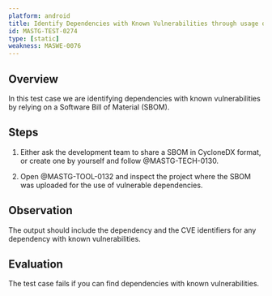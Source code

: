 ```yaml
---
platform: android
title: Identify Dependencies with Known Vulnerabilities through usage of SBOM
id: MASTG-TEST-0274
type: [static]
weakness: MASWE-0076
---
```


## Overview

In this test case we are identifying dependencies with known vulnerabilities by relying on a Software Bill of Material (SBOM).

## Steps

1. Either ask the development team to share a SBOM in CycloneDX format, or create one by yourself and follow @MASTG-TECH-0130.

2. Open @MASTG-TOOL-0132 and inspect the project where the SBOM was uploaded for the use of vulnerable dependencies.

## Observation

The output should include the dependency and the CVE identifiers for any dependency with known vulnerabilities.

## Evaluation

The test case fails if you can find dependencies with known vulnerabilities.
